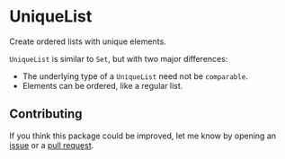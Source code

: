 # UniqueList

Create ordered lists with unique elements.

`UniqueList` is similar to `Set`, but with two major differences:

+ The underlying type of a `UniqueList` need not be `comparable`.
+ Elements can be ordered, like a regular list.

## Contributing

If you think this package could be improved, let me know by opening
an [issue](https://github.com/Chadtech/unique-list/issues/new)
or a [pull request](https://github.com/Chadtech/unique-list).